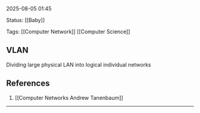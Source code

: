 2025-08-05 01:45

Status: [[Baby]]

Tags: [[Computer Network]]  [[Computer Science]]

## VLAN

Dividing large physical LAN into logical individual networks


## References

1. [[Computer Networks Andrew Tanenbaum]]


---

